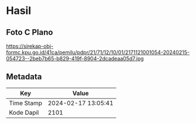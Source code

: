 # Hasil

## Foto C Plano

https://sirekap-obj-formc.kpu.go.id/41ca/pemilu/pdpr/21/71/12/10/01/2171121001054-20240215-054723--2beb7b65-b829-419f-8904-2dcadeaa05d7.jpg


## Metadata

| Key        | Value               |
| ---------- | ------------------- |
| Time Stamp | 2024-02-17 13:05:41 |
| Kode Dapil | 2101                |



